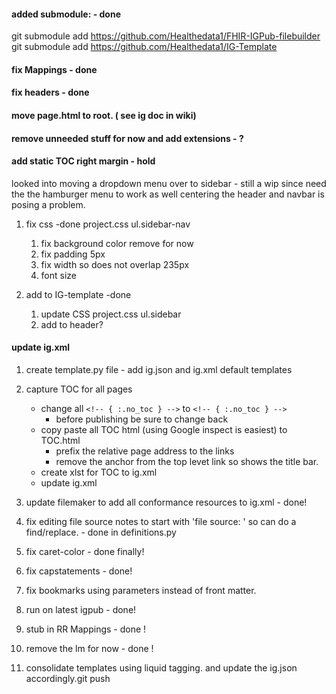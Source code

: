 #### added submodule: - done

git submodule add https://github.com/Healthedata1/FHIR-IGPub-filebuilder
git submodule add https://github.com/Healthedata1/IG-Template

#### fix Mappings -  done
#### fix headers - done
#### move page.html to root.  ( see ig doc in wiki)

#### remove unneeded stuff for now and add extensions  - ?

#### add static TOC right margin  - hold

looked into moving  a dropdown menu over to sidebar - still a wip since need the the hamburger menu to work as well centering the header and navbar is posing a problem.  

1. fix css  -done
project.css  ul.sidebar-nav

    1. fix background color remove for now
    1. fix padding 5px
    1. fix width so does not overlap 235px
    1. font size

1. add to IG-template  -done
    1. update CSS
        project.css  ul.sidebar
    1. add to header?


#### update ig.xml

1. create template.py file - add ig.json and ig.xml default templates
1. capture TOC for all pages
    - change all `<!-- { :.no_toc } -->` to `<!-- { :.no_toc } -->`
      - before publishing be sure to change back
    - copy paste all TOC html (using Google inspect is easiest) to TOC.html
      - prefix the relative page address to the links
      - remove the anchor from the top levet link so shows the title bar.
   - create xlst for TOC to ig.xml
   - update ig.xml
1. update filemaker to add all conformance resources to ig.xml - done!

1. fix editing file source notes to start with 'file source: '  so can do a find/replace.  - done in definitions.py

1. fix caret-color - done finally!

1. fix capstatements - done!

1. fix   bookmarks using parameters instead of front matter.

1. run on latest igpub - done!

1. stub in RR Mappings - done !

1. remove the lm for now  - done !

1. consolidate templates  using liquid tagging. and update the ig.json accordingly.git push
